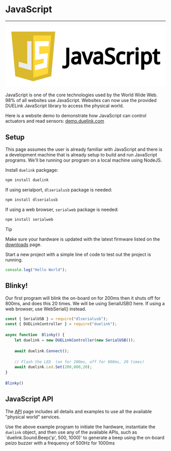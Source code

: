 # JavaScript

---

![JavaSript](../images/javascript.png)

JavaScript is one of the core technologies used by the World Wide Web. 98% of all websites use JavaScript. Websites can now use the provided DUELink JavaScript library to access the physical world.

Here is a website demo to demonstrate how JavaScript can control actuators and read sensors: [demo.duelink.com](https://demo.duelink.com/)

## Setup

This page assumes the user is already familiar with JavaScript and there is a development machine that is already setup to build and run JavaScript programs. We'll be running our program on a local machine using NodeJS.

Install `duelink` packgage:
```js
npm install duelink
```

If using serialport, `dlserialusb` package is needed:

```js
npm install dlserialusb
```

If using a web browser, `serialweb` package is needed:

```js
npm install serialweb
```

> [!TIP]
> Make sure your hardware is updated with the latest firmware listed on the [downloads](../downloads.md) page.

Start a new project with a simple line of code to test out the project is running.

```js
console.log("Hello World");
```

## Blinky!

Our first program will blink the on-board on for 200ms then it shuts off for 800ms, and does this 20 times. We will be using SerialUSB() here. If using a web browser, use WebSerial() instead.

```js
const { SerialUSB } = require("dlserialusb");
const { DUELinkController } = require("duelink");

async function  Blinky() {
    let duelink = new DUELinkController(new SerialUSB());

    await duelink.Connect();
    
    // Flash the LED  (on for 200ms, off for 800ms, 20 times)
    await duelink.Led.Set(200,800,20);   
}

Blinky()
```

## JavaScript API

The [API](../api/intro.md) page includes all details and examples to use all the available "physical world" services.

Use the above example program to initiate the hardware, instantiate the `duelink` object, and then use any of the available APIs, such as `duelink.Sound.Beep('p', 500, 1000)' to generate a beep using the on-board peizo buzzer with a frequency of 500Hz for 1000ms